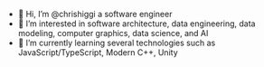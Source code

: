 - 👋 Hi, I’m @chrishiggi a software engineer
- 👀 I’m interested in software architecture, data engineering, data modeling, computer graphics, data science, and AI
- 🌱 I’m currently learning several technologies such as JavaScript/TypeScript, Modern C++, Unity

<!---
chrishiggi/chrishiggi is a ✨ special ✨ repository because its `README.md` (this file) appears on your GitHub profile.
You can click the Preview link to take a look at your changes.
--->
